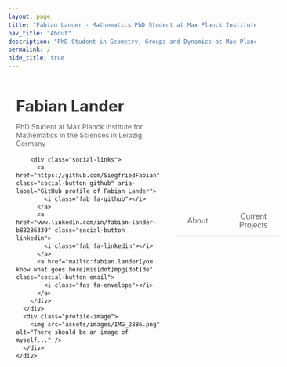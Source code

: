 ```yaml
---
layout: page
title: "Fabian Lander - Mathematics PhD Student at Max Planck Institute"
nav_title: "About"
description: "PhD Student in Geometry, Groups and Dynamics at Max Planck Institute for Mathematics. Research by Fabian Lander (GitHub: SiegfriedFabian) on straight line flows on half-dilation surfaces."
permalink: /
hide_title: true
---
```


<div class="about-container">
  <!-- Profile Section -->
  <div class="profile-section">
    <div class="profile-layout">
      <div class="profile-info">
        <h1 class="profile-name">Fabian Lander</h1>
        <p class="profile-title">PhD Student at Max Planck Institute for Mathematics in the Sciences in Leipzig, Germany</p>
        
        <div class="social-links">
          <a href="https://github.com/SiegfriedFabian" class="social-button github" aria-label="GitHub profile of Fabian Lander">
            <i class="fab fa-github"></i>
          </a>
          <a href="www.linkedin.com/in/fabian-lander-b88286339" class="social-button linkedin">
            <i class="fab fa-linkedin"></i>
          </a>
          <a href="mailto:fabian.lander[you know what goes here]mis[dot]mpg[dot]de" class="social-button email">
            <i class="fas fa-envelope"></i>
          </a>
        </div>
      </div>
      <div class="profile-image">
        <img src="assets/images/IMG_2886.png" alt="There should be an image of myself..." />
      </div>
    </div>
  </div>

  <!-- Updated Tabs Navigation -->
  <div class="tabs">
    <button class="tab-button" data-tab="about">About</button>
    <button class="tab-button" data-tab="projects">Current Projects</button>
  </div>

  <!-- Tab Content -->
  <div id="about" class="tab-content">
    <div class="content-card">
      <p>Hello! I'm a first-year PhD student in the Geometry, Groups and Dynamics division at the Max Planck Institute for Mathematics in the Sciences in Leipzig, Germany. I work under the supervision of James Farre as part of Anna Wienhard's research group.</p>
      
      <p>My research focuses on straight line flows on half-dilation surfaces on punctured spheres. Here's a typical picture I would draw on a blackboard if someone would ask me what I work on:</p>
      
      <div class="blackboard-image">
        <img src="assets/images/IMG_6791.png" alt="Blackboard drawing of half-dilation surface" class="research-diagram"/>
      </div>
      
      <p>Before starting my PhD, I worked on polygonal symplectic billiards, where we proved several theorems about their dynamics.</p>
    </div>
  </div>

  <div id="projects" class="tab-content">
    <div class="content-card">
      <h2>Current Projects</h2>
      <!-- This section can be filled with your current projects -->
      <p>[Under Construction]</p>
    </div>
  </div>
</div>

<!-- Add Font Awesome for icons -->
<link rel="stylesheet" href="https://cdnjs.cloudflare.com/ajax/libs/font-awesome/5.15.4/css/all.min.css">

<style>
/* =================
   Animation Settings
   Adjust these variables to customize all animations at once
   ================= */
:root {
  /* Color scheme */
  --accent-color: #A3A69A;          /* Main accent color - change this to update site theme */
  --accent-color-hover: #A3A69A;    /* Slightly darker version for hover states */
  --text-primary: #313131;          /* Main text color */
  --text-secondary: #666;           /* Secondary text color */
  --background-primary: #f8f9fa;    /* Light background color */
  --background-secondary: #f0f0f0;  /* Secondary background color */
  
  /* Animation timings */
  --animation-speed: 0.8s;
  --animation-style: ease-out;
  --delay-increment: 0.2s;
  
  /* UI properties */
  --card-shadow: 0 2px 4px rgba(0,0,0,0.1);
  --border-radius: 8px;
}

/* =================
   Animation Keyframes
   These define the actual animations - modify transform values to change animation style
   ================= */
@keyframes fadeInUp {
    from {
        opacity: 0;
        transform: translateY(20px);
    }
    to {
        opacity: 1;
        transform: translateY(0);
    }
}

@keyframes fadeIn {
    from {
        opacity: 0;
    }
    to {
        opacity: 1;
    }
}

/* =================
   Main Container Animation
   Modify animation-duration and animation-timing-function to adjust the main container reveal
   ================= */
.about-container {
    max-width: 800px;
    margin: 0 auto;
    padding: 2rem 1rem;
    opacity: 0;
    animation: fadeIn 0.8s ease-out forwards;
}

/* =================
   Profile Section Styles
   Customize the profile section's appearance and animation
   ================= */
.profile-section {
    margin-bottom: 3rem;
    opacity: 0;
    animation: fadeInUp 0.8s ease-out forwards;
    animation-delay: 0.2s;
}

.profile-layout {
    display: flex;
    align-items: center;
    gap: 2rem;
    max-width: 800px;
    margin: 0 auto;
}

.profile-info {
    text-align: left;
    flex: 1;
}

/* =================
   Profile Image Styles
   Adjust size, border, and hover effects
   ================= */
.profile-image {
    width: 200px;  /* Increased from 150px */
    height: 200px; /* Increased from 150px */
    margin: 0 auto 1rem;
    border-radius: 12px;
    overflow: hidden;
    border: 3px solid var(--accent-color);
}

.profile-image img {
    width: 100%;
    height: 100%;
    object-fit: cover;
}

.profile-name {
    font-size: 2rem;
    margin: 0.5rem 0;
    color: var(--text-primary);
}

.profile-title {
    color: var(--text-secondary);
    margin-bottom: 1rem;
}

.social-links {
    display: flex;
    gap: 1rem;
    margin: 1rem 0;
}

/* =================
   Social Button Styles
   Customize hover effects and transitions
   ================= */
.social-button {
    width: 40px;
    height: 40px;
    border-radius: 50%;
    display: flex;
    align-items: center;
    justify-content: center;
    background: var(--background-secondary);
    color: var(--text-primary);
    transition: all 0.3s ease;
}

.social-button:hover {
    background: var(--accent-color);
    color: white;
    transform: translateY(-2px);
}

.tabs {
    display: flex;
    gap: 1rem;
    margin-bottom: 2rem;
    border-bottom: 2px solid #eee;
    opacity: 0;
    animation: fadeInUp 0.8s ease-out forwards;
    animation-delay: 0.4s;
}

.tab-button {
    padding: 0.75rem 1.5rem;
    border: none;
    background: none;
    color: var(--text-secondary);
    cursor: pointer;
    font-size: 1rem;
    position: relative;
    transition: color 0.3s ease;
}

.tab-button.active {
    color: var(--accent-color);
}

.tab-button.active::after {
    content: '';
    position: absolute;
    bottom: -2px;
    left: 0;
    width: 100%;
    height: 2px;
    background: var(--accent-color);
    transition: transform 0.3s ease;
}

.tab-content {
    display: none;
    opacity: 0;
    transition: opacity 0.15s ease-out;
}

.tab-content.active {
    display: block;
    opacity: 1;
    transition: opacity 0.15s ease-in;
}

.content-card {
    background: white;
    padding: 2rem;
    border-radius: 8px;
    box-shadow: 0 2px 4px rgba(0,0,0,0.1);
    opacity: 0;
    animation: fadeInUp 0.8s ease-out forwards;
    animation-delay: 0.6s;
}

/* =================
   Skill Bars Section
   Customize the appearance and animation of skill bars
   ================= */
.skill-bars {
    display: flex;
    flex-direction: column;
    gap: 1.5rem;
}

.skill-header {
    display: flex;
    justify-content: space-between;
    margin-bottom: 0.5rem;
}

.skill-bar {
    height: 8px;
    background: #eee;
    border-radius: 4px;
    overflow: hidden;
}

/* =================
   Skill Bar Fill Animation
   Adjust the transition timing and style
   ================= */
.skill-fill {
    height: 100%;
    background: #268bd2;
    transition: width 1s ease;
}

.project-grid {
    display: grid;
    gap: 1.5rem;
    grid-template-columns: repeat(auto-fit, minmax(250px, 1fr));
}

/* =================
   Project Card Styles
   Customize card hover effects and transitions
   ================= */
.project-card {
    padding: 1.5rem;
    background: #f8f9fa;
    border-radius: 8px;
    transition: transform 0.3s ease;
}

.project-card:hover {
    transform: translateY(-5px);
}

.project-tags {
    display: flex;
    flex-wrap: wrap;
    gap: 0.5rem;
    margin-top: 1rem;
}

.tag {
    padding: 0.25rem 0.75rem;
    background: #e9ecef;
    border-radius: 15px;
    font-size: 0.875rem;
}

@media (max-width: 900px) {
    .profile-layout {
        flex-direction: column;
        align-items: center;
        text-align: center;
        gap: 2rem;
    }

    .profile-image {
        width: 300px;  /* Slightly smaller on mobile */
        height: 300px;
    }

    .profile-info {
        text-align: center;
    }

    .social-links {
        justify-content: center;
    }

    .profile-name {
        font-size: 2rem;
    }
}
</style>

<script>
document.addEventListener('DOMContentLoaded', function() {
  // Get all tab buttons and content
  const tabButtons = document.querySelectorAll('.tab-button');
  const tabContents = document.querySelectorAll('.tab-content');
  
  // Set initial active tab
  const initialTab = window.location.hash.slice(1) || 'about';
  setActiveTab(initialTab);
  
  // Add click handlers to all tab buttons
  tabButtons.forEach(button => {
    button.addEventListener('click', function() {
      const tabName = this.getAttribute('data-tab');
      setActiveTab(tabName);
      // Update URL hash without scrolling
      history.pushState(null, null, `#${tabName}`);
    });
  });
  
  // Handle browser back/forward
  window.addEventListener('popstate', function() {
    const tabName = window.location.hash.slice(1) || 'about';
    setActiveTab(tabName);
  });
  
  function setActiveTab(tabName) {
    // Remove active class from all tabs and buttons
    tabButtons.forEach(btn => btn.classList.remove('active'));
    tabContents.forEach(content => content.classList.remove('active'));
    
    // Add active class to selected tab and button
    const selectedButton = document.querySelector(`.tab-button[data-tab="${tabName}"]`);
    const selectedContent = document.getElementById(tabName);
    
    if (selectedButton && selectedContent) {
      selectedButton.classList.add('active');
      selectedContent.classList.add('active');
    }
  }
});

// Add loading class to trigger animations
document.body.classList.add('is-loading');

// Remove loading class after page is fully loaded
window.addEventListener('load', function() {
    document.body.classList.remove('is-loading');
});

// Animate skill bars on page load
document.addEventListener('DOMContentLoaded', function() {
  const skillFills = document.getElementsByClassName('skill-fill');
  for (let fill of skillFills) {
    const width = fill.style.width;
    fill.style.width = '0';
    setTimeout(() => {
      fill.style.width = width;
    }, 200);
  }
});
</script>